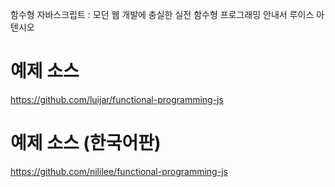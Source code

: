 함수형 자바스크립트 : 모던 웹 개발에 충실한 실전 함수형 프로그래밍 안내서
루이스 아텐시오

# 예제 소스
https://github.com/luijar/functional-programming-js

# 예제 소스 (한국어판)
https://github.com/nililee/functional-programming-js
